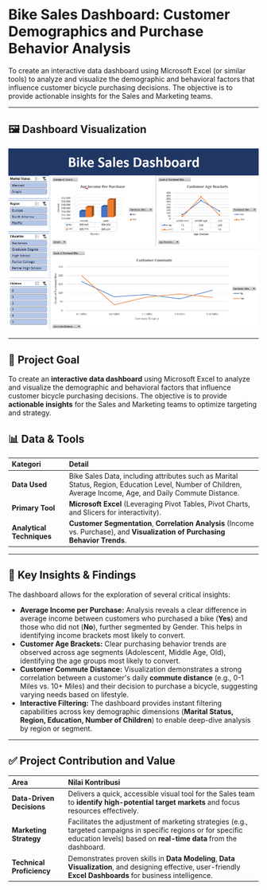 # Bike Sales Dashboard: Customer Demographics and Purchase Behavior Analysis

To create an interactive data dashboard using Microsoft Excel (or similar tools) to analyze and visualize the demographic and behavioral factors that influence customer bicycle purchasing decisions. The objective is to provide actionable insights for the Sales and Marketing teams.

---

## 🖼️ Dashboard Visualization

![Bike Sales Dashboard](Bike-Sales-Dashboard.png)

---

## 🎯 Project Goal

To create an **interactive data dashboard** using Microsoft Excel to analyze and visualize the demographic and behavioral factors that influence customer bicycle purchasing decisions. The objective is to provide **actionable insights** for the Sales and Marketing teams to optimize targeting and strategy.

## 📊 Data & Tools

| Kategori | Detail |
| :--- | :--- |
| **Data Used** | Bike Sales Data, including attributes such as Marital Status, Region, Education Level, Number of Children, Average Income, Age, and Daily Commute Distance. |
| **Primary Tool** | **Microsoft Excel** (Leveraging Pivot Tables, Pivot Charts, and Slicers for interactivity). |
| **Analytical Techniques** | **Customer Segmentation**, **Correlation Analysis** (Income vs. Purchase), and **Visualization of Purchasing Behavior Trends**. |

---

## 🔑 Key Insights & Findings

The dashboard allows for the exploration of several critical insights:

* **Average Income per Purchase:** Analysis reveals a clear difference in average income between customers who purchased a bike (**Yes**) and those who did not (**No**), further segmented by Gender. This helps in identifying income brackets most likely to convert.
* **Customer Age Brackets:** Clear purchasing behavior trends are observed across age segments (Adolescent, Middle Age, Old), identifying the age groups most likely to convert.
* **Customer Commute Distance:** Visualization demonstrates a strong correlation between a customer's daily **commute distance** (e.g., 0-1 Miles vs. 10+ Miles) and their decision to purchase a bicycle, suggesting varying needs based on lifestyle.
* **Interactive Filtering:** The dashboard provides instant filtering capabilities across key demographic dimensions (**Marital Status, Region, Education, Number of Children**) to enable deep-dive analysis by region or segment.

---

## ✅ Project Contribution and Value

| Area | Nilai Kontribusi |
| :--- | :--- |
| **Data-Driven Decisions** | Delivers a quick, accessible visual tool for the Sales team to **identify high-potential target markets** and focus resources effectively. |
| **Marketing Strategy** | Facilitates the adjustment of marketing strategies (e.g., targeted campaigns in specific regions or for specific education levels) based on **real-time data** from the dashboard. |
| **Technical Proficiency** | Demonstrates proven skills in **Data Modeling**, **Data Visualization**, and designing effective, user-friendly **Excel Dashboards** for business intelligence. |